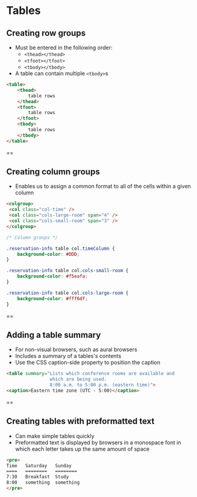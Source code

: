 # Tables

## Creating row groups
- Must be entered in the following order:
    - `<thead></thead>` 
    - `<tfoot></tfoot>`
    - `<tbody></tbody>`
- A table can contain multiple `<tbody>`s

```html
<table>
    <thead>
        table rows
    </thead>
    <tfoot>
        table rows
    </tfoot>
    <tbody>
        table rows
    </tbody>
</table>
```

==

## Creating column groups
- Enables us to assign a common format to all of the cells within a given column

```html
<colgroup>
 <col class="col-time" />
 <col class="cols-large-room" span="4" />
 <col class="cols-small-room" span="3" />
</colgroup>
```

```css
/* Column groups */

.reservation-info table col.timeColumn {
    background-color: #DDD;
}

.reservation-info table col.cols-small-room {
    background-color: #f5eafa;
}

.reservation-info table col.cols-large-room {
    background-color: #fff6df;
}
```

==

## Adding a table summary
- For non-visual browsers, such as aural browsers
- Includes a summary of a tables's contents
- Use the CSS caption-side property to position the caption

```html
<table summary="Lists which conference rooms are available and
                which are being used.
                8:00 a.m. to 5:00 p.m. (eastern time)">
<caption>Eastern time zone (UTC - 5:00)</caption>
```

==

## Creating tables with preformatted text
- Can make simple tables quickly
- Preformatted text is displayed by browsers in a monospace font in which each letter takes up the same amount of space
```html
<pre>
Time   Saturday   Sunday
====   ========   ========
7:30   Breakfast  Study
8:00   something  something
</pre>
```
